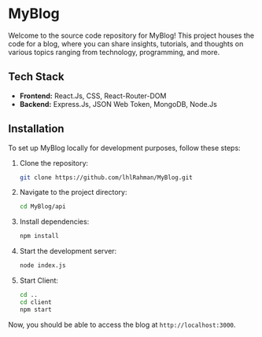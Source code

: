 # MyBlog

Welcome to the source code repository for MyBlog! This project houses the code for a blog, where you can share insights, tutorials, and thoughts on various topics ranging from technology, programming, and more.


## Tech Stack
- **Frontend:** React.Js, CSS, React-Router-DOM
- **Backend:** Express.Js, JSON Web Token, MongoDB, Node.Js

 

## Installation

To set up MyBlog locally for development purposes, follow these steps:

1. Clone the repository:
   ```bash
   git clone https://github.com/lhlRahman/MyBlog.git
   ```
2. Navigate to the project directory:
   ```bash
   cd MyBlog/api
   ```
3. Install dependencies:
   ```bash
   npm install
   ```
4. Start the development server:
   ```bash
   node index.js
   ```
5. Start Client:
    ```bash
   cd ..
   cd client
   npm start
   ```

Now, you should be able to access the blog at `http://localhost:3000`.

